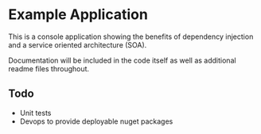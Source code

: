 # Example Application
This is a console application showing the benefits of dependency injection and a service oriented architecture (SOA).

Documentation will be included in the code itself as well as additional readme files throughout.

## Todo
* Unit tests
* Devops to provide deployable nuget packages

